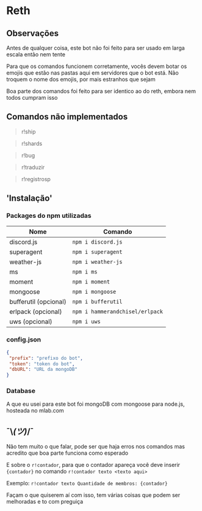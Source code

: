 # Reth
## Observações
Antes de qualquer coisa, este bot não foi feito para ser usado em larga escala então nem tente

Para que os comandos funcionem corretamente, vocês devem botar os emojis que estão nas pastas aqui em servidores que o bot
está. Não troquem o nome dos emojis, por mais estranhos que sejam

Boa parte dos comandos foi feito para ser identico ao do reth, embora nem todos cumpram isso
## Comandos não implementados
> r!ship

> r!shards

> r!bug

> r!traduzir

> r!registrosp
## 'Instalação'
### Packages do npm utilizadas
| Nome | Comando|
|---|---|
| discord.js | `npm i discord.js`|
| superagent | `npm i superagent`|
| weather-js | `npm i weather-js`|
| ms | `npm i ms` |
| moment | `npm i moment`|
| mongoose | `npm i mongoose`|
| bufferutil (opcional) | `npm i bufferutil`|
| erlpack (opcional) | `npm i hammerandchisel/erlpack`|
| uws (opcional) | `npm i uws`|
### config.json
```json
{
 "prefix": "prefixo do bot",
 "token": "token do bot",
 "dbURL": "URL da mongoDB"
}
```
### Database
A que eu usei para este bot foi mongoDB com mongoose para node.js, hosteada no mlab.com
## ¯\\_(ツ)_/¯
Não tem muito o que falar, pode ser que haja erros nos comandos mas acredito que boa parte funciona como esperado

E sobre o `r!contador`, para que o contador apareça você deve inserir `{contador}` no comando `r!contador texto <texto aqui>`

Exemplo: `r!contador texto Quantidade de membros: {contador}`

Façam o que quiserem aí com isso, tem várias coisas que podem ser melhoradas e to com preguiça
